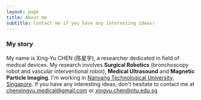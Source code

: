```yaml
---
layout: page
title: About me
subtitle: Contact me if you have any interesting ideas!
---
```


### My story

My name is Xing-Yu CHEN (陈星宇), a researcher dedicated in field of medical devices. My research involves __Surgical Robotics__ (bronchoscopy robot and vascular interventional robot), __Medical Ultrasound__ and __Magnetic Particle Imaging__. I'm working in [Nanyang Technological University, Singapore](https://www.ntu.edu.sg/). If you have any interesting ideas, don't hesitate to contact me at [chenxingyu.medical@gmail.com](mailto:chenxingyu.medical@gmail.com) or [xingyu.chen@ntu.edu.sg](mailto:xingyu.chen@ntu.edu.sg)  



